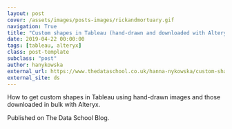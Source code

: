 ```yaml
---
layout: post
cover: /assets/images/posts-images/rickandmortuary.gif
navigation: True
title: "Custom shapes in Tableau (hand-drawn and downloaded with Alteryx)"
date: 2019-04-22 00:00:00
tags: [tableau, alteryx]
class: post-template
subclass: "post"
author: hanykowska
external_url: https://www.thedataschool.co.uk/hanna-nykowska/custom-shapes-in-tableau-hand-drawn-and-downloaded-with-alteryx/
external_site: ds
---
```


How to get custom shapes in Tableau using hand-drawn images and those downloaded in bulk with Alteryx.

Published on The Data School Blog.
